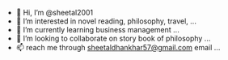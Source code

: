 - 👋 Hi, I’m @sheetal2001
- 👀 I’m interested in novel reading, philosophy, travel, ...
- 🌱 I’m currently learning business management  ...
- 💞️ I’m looking to collaborate on story book of philosophy ...
- 📫 reach me through sheetaldhankhar57@gmail.com email  ...

<!---
sheetal2001/sheetal2001 is a ✨ special ✨ repository because its `README.md` (this file) appears on your GitHub profile.
You can click the Preview link to take a look at your changes.
--->
